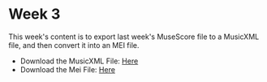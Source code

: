 # Week 3
 This week's content is to export last week's MuseScore file to a MusicXML file, and then convert it into an MEI file.

- Download the MusicXML File: [Here](Week3.musicxml)
- Download the Mei File: [Here](Week3.mei)
